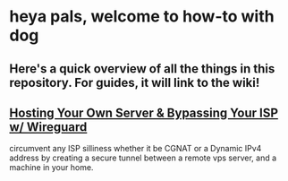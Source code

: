 # heya pals, welcome to how-to with dog

## Here's a quick overview of all the things in this repository. For guides, it will link to the wiki!


## [Hosting Your Own Server & Bypassing Your ISP w/ Wireguard](https://github.com/barkwoofdog/howtowithdog/wiki/Hosting-Your-Own-Server-&-Bypassing-Your-ISP-w--Wireguard)

circumvent any ISP silliness whether it be CGNAT or a Dynamic IPv4 address by creating a secure tunnel between a remote vps server, and a machine in your home.
